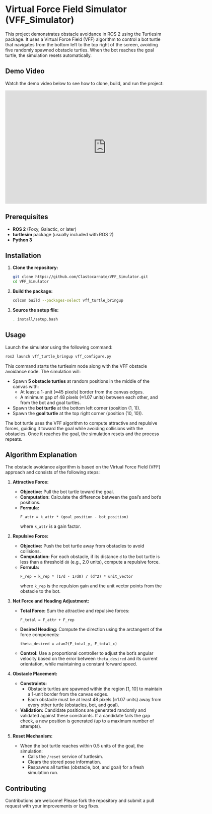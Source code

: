 # Virtual Force Field Simulator (VFF_Simulator)

This project demonstrates obstacle avoidance in ROS 2 using the Turtlesim package. It uses a Virtual Force Field (VFF) algorithm to control a bot turtle that navigates from the bottom left to the top right of the screen, avoiding five randomly spawned obstacle turtles. When the bot reaches the goal turtle, the simulation resets automatically.

## Demo Video

Watch the demo video below to see how to clone, build, and run the project:

<iframe width="640" height="360" src="https://www.youtube.com/embed/b_KnmKoNRp0" frameborder="0" allowfullscreen></iframe>




## Prerequisites

- **ROS 2** (Foxy, Galactic, or later)
- **turtlesim** package (usually included with ROS 2)
- **Python 3**

## Installation

1. **Clone the repository:**
   ```bash
   git clone https://github.com/Clastocarnate/VFF_Simulator.git
   cd VFF_Simulator
   ```
2. **Build the package:**
   ```bash
   colcon build --packages-select vff_turtle_bringup
   ```
3. **Source the setup file:**
   ```bash
   . install/setup.bash
   ```

## Usage

Launch the simulator using the following command:
```bash
ros2 launch vff_turtle_bringup vff_configure.py
```

This command starts the turtlesim node along with the VFF obstacle avoidance node. The simulation will:

- Spawn **5 obstacle turtles** at random positions in the middle of the canvas with:
  - At least a 1-unit (≈45 pixels) border from the canvas edges.
  - A minimum gap of 48 pixels (≈1.07 units) between each other, and from the bot and goal turtles.
- Spawn the **bot turtle** at the bottom left corner (position (1, 1)).
- Spawn the **goal turtle** at the top right corner (position (10, 10)).

The bot turtle uses the VFF algorithm to compute attractive and repulsive forces, guiding it toward the goal while avoiding collisions with the obstacles. Once it reaches the goal, the simulation resets and the process repeats.

## Algorithm Explanation

The obstacle avoidance algorithm is based on the Virtual Force Field (VFF) approach and consists of the following steps:

1. **Attractive Force:**
   - **Objective:** Pull the bot turtle toward the goal.
   - **Computation:** Calculate the difference between the goal’s and bot’s positions.
   - **Formula:**
     ```
     F_attr = k_attr * (goal_position - bot_position)
     ```
     where `k_attr` is a gain factor.

2. **Repulsive Force:**
   - **Objective:** Push the bot turtle away from obstacles to avoid collisions.
   - **Computation:** For each obstacle, if its distance `d` to the bot turtle is less than a threshold `d0` (e.g., 2.0 units), compute a repulsive force.
   - **Formula:**
     ```
     F_rep = k_rep * (1/d - 1/d0) / (d^2) * unit_vector
     ```
     where `k_rep` is the repulsion gain and the unit vector points from the obstacle to the bot.

3. **Net Force and Heading Adjustment:**
   - **Total Force:** Sum the attractive and repulsive forces:
     ```
     F_total = F_attr + F_rep
     ```
   - **Desired Heading:** Compute the direction using the arctangent of the force components:
     ```
     theta_desired = atan2(F_total_y, F_total_x)
     ```
   - **Control:** Use a proportional controller to adjust the bot’s angular velocity based on the error between `theta_desired` and its current orientation, while maintaining a constant forward speed.

4. **Obstacle Placement:**
   - **Constraints:**
     - Obstacle turtles are spawned within the region [1, 10] to maintain a 1-unit border from the canvas edges.
     - Each obstacle must be at least 48 pixels (≈1.07 units) away from every other turtle (obstacles, bot, and goal).
   - **Validation:** Candidate positions are generated randomly and validated against these constraints. If a candidate fails the gap check, a new position is generated (up to a maximum number of attempts).

5. **Reset Mechanism:**
   - When the bot turtle reaches within 0.5 units of the goal, the simulation:
     - Calls the `/reset` service of turtlesim.
     - Clears the stored pose information.
     - Respawns all turtles (obstacle, bot, and goal) for a fresh simulation run.

## Contributing

Contributions are welcome! Please fork the repository and submit a pull request with your improvements or bug fixes.

